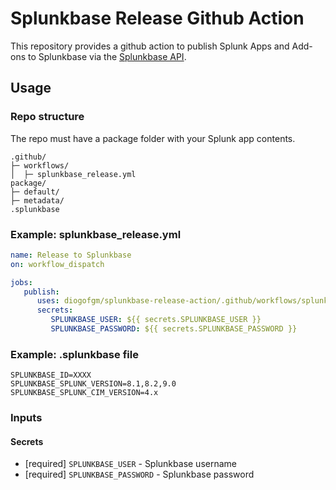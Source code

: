 # Splunkbase Release Github Action

This repository provides a github action to publish Splunk Apps and Add-ons to Splunkbase via the [Splunkbase API](https://dev.splunk.com/enterprise/reference/splunkbase/sbreleaseapiref).

## Usage

### Repo structure
The repo must have a package folder with your Splunk app contents.
```
.github/
├─ workflows/
│  ├─ splunkbase_release.yml
package/
├─ default/
├─ metadata/
.splunkbase
```

### Example: splunkbase_release.yml
```yaml
name: Release to Splunkbase
on: workflow_dispatch 

jobs:
   publish:
      uses: diogofgm/splunkbase-release-action/.github/workflows/splunkbase-release-action.yml@v0.0.3
      secrets:
         SPLUNKBASE_USER: ${{ secrets.SPLUNKBASE_USER }}
         SPLUNKBASE_PASSWORD: ${{ secrets.SPLUNKBASE_PASSWORD }}

```

### Example: .splunkbase file
```
SPLUNKBASE_ID=XXXX
SPLUNKBASE_SPLUNK_VERSION=8.1,8.2,9.0
SPLUNKBASE_SPLUNK_CIM_VERSION=4.x
```

### Inputs

#### Secrets

* [required] `SPLUNKBASE_USER` - Splunkbase username
* [required] `SPLUNKBASE_PASSWORD` - Splunkbase password
